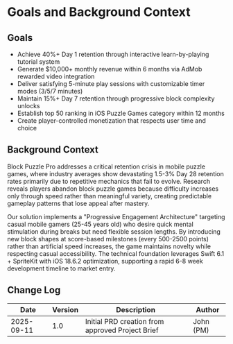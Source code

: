 # Goals and Background Context

## Goals
- Achieve 40%+ Day 1 retention through interactive learn-by-playing tutorial system
- Generate $10,000+ monthly revenue within 6 months via AdMob rewarded video integration
- Deliver satisfying 5-minute play sessions with customizable timer modes (3/5/7 minutes)
- Maintain 15%+ Day 7 retention through progressive block complexity unlocks
- Establish top 50 ranking in iOS Puzzle Games category within 12 months
- Create player-controlled monetization that respects user time and choice

## Background Context

Block Puzzle Pro addresses a critical retention crisis in mobile puzzle games, where industry averages show devastating 1.5-3% Day 28 retention rates primarily due to repetitive mechanics that fail to evolve. Research reveals players abandon block puzzle games because difficulty increases only through speed rather than meaningful variety, creating predictable gameplay patterns that lose appeal after mastery.

Our solution implements a "Progressive Engagement Architecture" targeting casual mobile gamers (25-45 years old) who desire quick mental stimulation during breaks but need flexible session lengths. By introducing new block shapes at score-based milestones (every 500-2500 points) rather than artificial speed increases, the game maintains novelty while respecting casual accessibility. The technical foundation leverages Swift 6.1 + SpriteKit with iOS 18.6.2 optimization, supporting a rapid 6-8 week development timeline to market entry.

## Change Log
| Date | Version | Description | Author |
|------|---------|-------------|---------|
| 2025-09-11 | 1.0 | Initial PRD creation from approved Project Brief | John (PM) |
